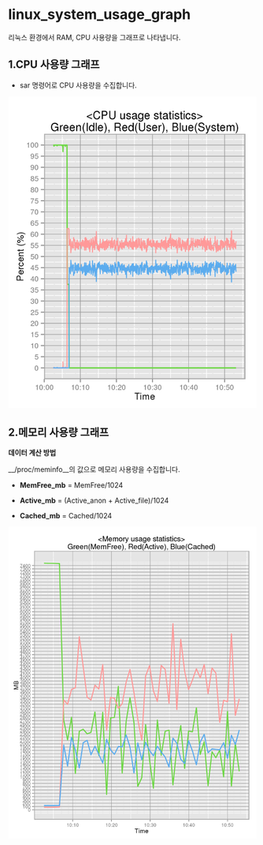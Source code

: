 # linux_system_usage_graph
리눅스 환경에서 RAM, CPU 사용량을 그래프로 나타냅니다.

1.CPU 사용량 그래프
--------------------
* sar 명령어로 CPU 사용량을 수집합니다.

![CPU 사용량 그래프](https://github.com/westporch/linux_system_usage_graph/blob/master/Screenshots/CPU_usage_graph.png)

2.메모리 사용량 그래프
----------------------
**데이터 계산 방법**

__/proc/meminfo__의 값으로 메모리 사용량을 수집합니다.

* **MemFree_mb** = MemFree/1024

* **Active_mb** = (Active_anon + Active_file)/1024

* **Cached_mb** = Cached/1024


![메모리 사용량 그래프](https://github.com/westporch/linux_system_usage_graph/blob/master/Screenshots/Memory_usage_graph.png)
